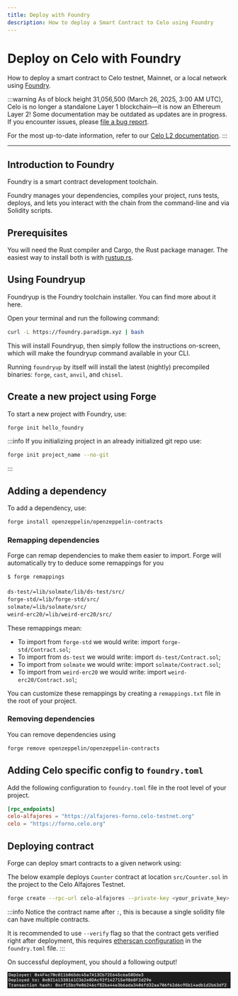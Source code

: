 ```yaml
---
title: Deploy with Foundry
description: How to deploy a Smart Contract to Celo using Foundry
---
```


# Deploy on Celo with Foundry

How to deploy a smart contract to Celo testnet, Mainnet, or a local network using [Foundry](https://book.getfoundry.sh/).

:::warning
As of block height 31,056,500 (March 26, 2025, 3:00 AM UTC), Celo is no longer a standalone Layer 1 blockchain—it is now an Ethereum Layer 2!
Some documentation may be outdated as updates are in progress. If you encounter issues, please [file a bug report](https://github.com/celo-org/docs/issues/new/choose).

For the most up-to-date information, refer to our [Celo L2 documentation](https://docs.celo.org/cel2).
:::

---

## Introduction to Foundry

Foundry is a smart contract development toolchain.

Foundry manages your dependencies, compiles your project, runs tests, deploys, and lets you interact with the chain from the command-line and via Solidity scripts.

## Prerequisites

You will need the Rust compiler and Cargo, the Rust package manager. The easiest way to install both is with [rustup.rs](https://rustup.rs).

## Using Foundryup

Foundryup is the Foundry toolchain installer. You can find more about it here.

Open your terminal and run the following command:

```bash
curl -L https://foundry.paradigm.xyz | bash
```

This will install Foundryup, then simply follow the instructions on-screen, which will make the foundryup command available in your CLI.

Running `foundryup` by itself will install the latest (nightly) precompiled binaries: `forge`, `cast`, `anvil`, and `chisel`.

## Create a new project using Forge

To start a new project with Foundry, use:

```bash
forge init hello_foundry
```

:::info
If you initializing project in an already initialized git repo use:

```bash
forge init project_name --no-git
```

:::

## Adding a dependency

To add a dependency, use:

```bash
forge install openzeppelin/openzeppelin-contracts
```

### Remapping dependencies

Forge can remap dependencies to make them easier to import. Forge will automatically try to deduce some remappings for you

```bash
$ forge remappings

ds-test/=lib/solmate/lib/ds-test/src/
forge-std/=lib/forge-std/src/
solmate/=lib/solmate/src/
weird-erc20/=lib/weird-erc20/src/
```

These remappings mean:

- To import from `forge-std` we would write: import `forge-std/Contract.sol`;
- To import from `ds-test` we would write: import `ds-test/Contract.sol`;
- To import from `solmate` we would write: import `solmate/Contract.sol`;
- To import from `weird-erc20` we would write: import `weird-erc20/Contract.sol`;

You can customize these remappings by creating a `remappings.txt` file in the root of your project.

### Removing dependencies

You can remove dependencies using

```bash
forge remove openzeppelin/openzeppelin-contracts
```

## Adding Celo specific config to `foundry.toml`

Add the following configuration to `foundry.toml` file in the root level of your project.

```toml
[rpc_endpoints]
celo-alfajores = "https://alfajores-forno.celo-testnet.org"
celo = "https://forno.celo.org"
```

## Deploying contract

Forge can deploy smart contracts to a given network using:

The below example deploys `Counter` contract at location `src/Counter.sol` in the project to the Celo Alfajores Testnet.

```bash
forge create --rpc-url celo-alfajores --private-key <your_private_key> src/Counter.sol:Counter
```

:::info
Notice the contract name after `:`, this is because a single solidity file can have multiple contracts.

It is recommended to use `--verify` flag so that the contract gets verified right after deployment, this requires [etherscan configuration](../verify/foundry.md) in the `foundry.toml` file.
:::

On successful deployment, you should a following output!

![github](/img/doc-images/deploy-foundry/image1.png)
